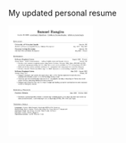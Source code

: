 My updated personal resume





<img src="https://raw.githubusercontent.com/samuelrangira/Resume/master/main.png" width=30% height=30%>
